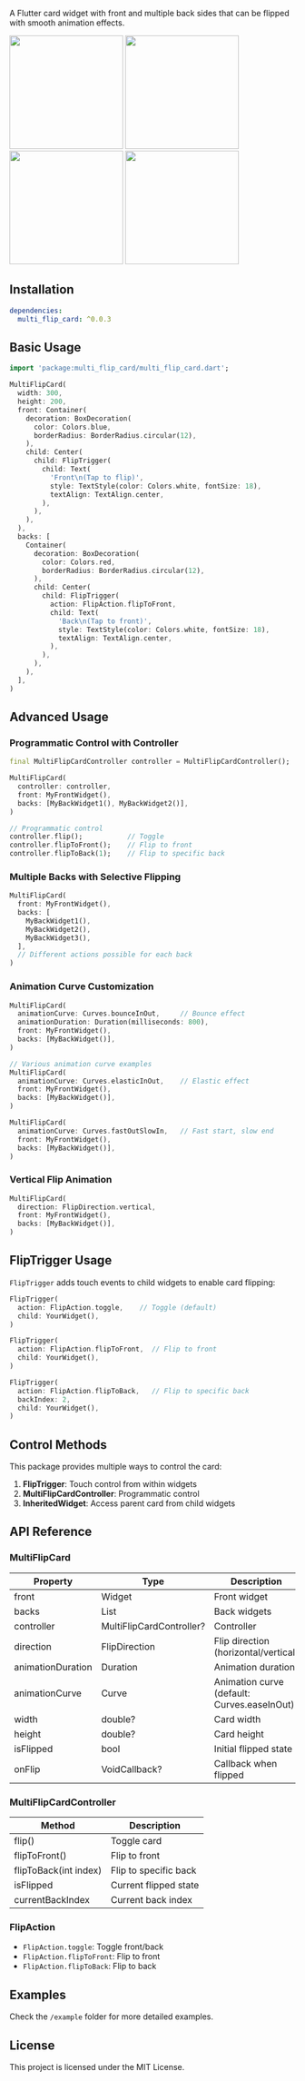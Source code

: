 A Flutter card widget with front and multiple back sides that can be flipped with smooth animation effects.

<p>
  <img src="https://github.com/99robong/multi_flip_card/raw/main/screenshots/toggle.gif" width="200" />
  <img src="https://github.com/99robong/multi_flip_card/raw/main/screenshots/fliptoback.gif" width="200" />
  <img src="https://github.com/99robong/multi_flip_card/raw/main/screenshots/fliptoback1.gif" width="200" />
  <img src="https://github.com/99robong/multi_flip_card/raw/main/screenshots/vert_etc.gif" width="200" />
</p>

## Installation

```yaml
dependencies:
  multi_flip_card: ^0.0.3
```

## Basic Usage

```dart
import 'package:multi_flip_card/multi_flip_card.dart';

MultiFlipCard(
  width: 300,
  height: 200,
  front: Container(
    decoration: BoxDecoration(
      color: Colors.blue,
      borderRadius: BorderRadius.circular(12),
    ),
    child: Center(
      child: FlipTrigger(
        child: Text(
          'Front\n(Tap to flip)',
          style: TextStyle(color: Colors.white, fontSize: 18),
          textAlign: TextAlign.center,
        ),
      ),
    ),
  ),
  backs: [
    Container(
      decoration: BoxDecoration(
        color: Colors.red,
        borderRadius: BorderRadius.circular(12),
      ),
      child: Center(
        child: FlipTrigger(
          action: FlipAction.flipToFront,
          child: Text(
            'Back\n(Tap to front)',
            style: TextStyle(color: Colors.white, fontSize: 18),
            textAlign: TextAlign.center,
          ),
        ),
      ),
    ),
  ],
)
```

## Advanced Usage

### Programmatic Control with Controller

```dart
final MultiFlipCardController controller = MultiFlipCardController();

MultiFlipCard(
  controller: controller,
  front: MyFrontWidget(),
  backs: [MyBackWidget1(), MyBackWidget2()],
)

// Programmatic control
controller.flip();           // Toggle
controller.flipToFront();    // Flip to front
controller.flipToBack(1);    // Flip to specific back
```

### Multiple Backs with Selective Flipping

```dart
MultiFlipCard(
  front: MyFrontWidget(),
  backs: [
    MyBackWidget1(),
    MyBackWidget2(),
    MyBackWidget3(),
  ],
  // Different actions possible for each back
)
```

### Animation Curve Customization

```dart
MultiFlipCard(
  animationCurve: Curves.bounceInOut,     // Bounce effect
  animationDuration: Duration(milliseconds: 800),
  front: MyFrontWidget(),
  backs: [MyBackWidget()],
)

// Various animation curve examples
MultiFlipCard(
  animationCurve: Curves.elasticInOut,    // Elastic effect
  front: MyFrontWidget(),
  backs: [MyBackWidget()],
)

MultiFlipCard(
  animationCurve: Curves.fastOutSlowIn,   // Fast start, slow end
  front: MyFrontWidget(),
  backs: [MyBackWidget()],
)
```

### Vertical Flip Animation

```dart
MultiFlipCard(
  direction: FlipDirection.vertical,
  front: MyFrontWidget(),
  backs: [MyBackWidget()],
)
```

## FlipTrigger Usage

`FlipTrigger` adds touch events to child widgets to enable card flipping:

```dart
FlipTrigger(
  action: FlipAction.toggle,    // Toggle (default)
  child: YourWidget(),
)

FlipTrigger(
  action: FlipAction.flipToFront,  // Flip to front
  child: YourWidget(),
)

FlipTrigger(
  action: FlipAction.flipToBack,   // Flip to specific back
  backIndex: 2,
  child: YourWidget(),
)
```

## Control Methods

This package provides multiple ways to control the card:

1. **FlipTrigger**: Touch control from within widgets
2. **MultiFlipCardController**: Programmatic control
3. **InheritedWidget**: Access parent card from child widgets

## API Reference

### MultiFlipCard

| Property          | Type                     | Description                                 |
| ----------------- | ------------------------ | ------------------------------------------- |
| front             | Widget                   | Front widget                                |
| backs             | List<Widget>             | Back widgets                                |
| controller        | MultiFlipCardController? | Controller                                  |
| direction         | FlipDirection            | Flip direction (horizontal/vertical)        |
| animationDuration | Duration                 | Animation duration                          |
| animationCurve    | Curve                    | Animation curve (default: Curves.easeInOut) |
| width             | double?                  | Card width                                  |
| height            | double?                  | Card height                                 |
| isFlipped         | bool                     | Initial flipped state                       |
| onFlip            | VoidCallback?            | Callback when flipped                       |

### MultiFlipCardController

| Method                | Description           |
| --------------------- | --------------------- |
| flip()                | Toggle card           |
| flipToFront()         | Flip to front         |
| flipToBack(int index) | Flip to specific back |
| isFlipped             | Current flipped state |
| currentBackIndex      | Current back index    |

### FlipAction

- `FlipAction.toggle`: Toggle front/back
- `FlipAction.flipToFront`: Flip to front
- `FlipAction.flipToBack`: Flip to back

## Examples

Check the `/example` folder for more detailed examples.

## License

This project is licensed under the MIT License.
